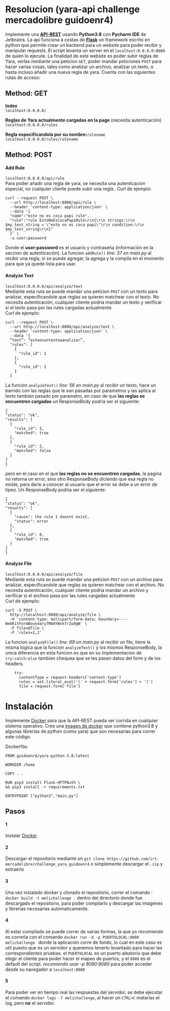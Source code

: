 # Resolucion (yara-api challenge mercadolibre guidoenr4) 

Implemente una **[API-REST](https://es.wikipedia.org/wiki/Transferencia_de_Estado_Representacional)** usando **Python3.8** con **Pycharm IDE** de Jetbrains.
La api funciona a costas de **[Flask](https://flask.palletsprojects.com/en/1.1.x/)** un framework escrito en python que permite crear un backend para un website para poder recibir y manipular requests.
El script levanta un server en el `localhost:0.0.0.0:8080` de quien lo ejecute. La finalidad de este website es poder subir reglas de Yara, verlas mediante una peticion `GET`, poder mandar peticiones `POST` para hacer varias cosas, tales como analizar un archivo, analizar un texto, o hasta incluso añadir una nueva regla de yara.
Cuenta con las siguientes rutas de acceso:

## Method: GET
**Index** \
`localhost:0.0.0.0/` 

**Reglas de Yara actualmente cargadas en la page** (necesita autenticación) \
`localhost:0.0.0.0/rules` 

**Regla especificandola por su nombre:**`rulename` \
`localhost:0.0.0.0/rules/rulename` 

## Method: POST

#### Add Rule 
`localhost:0.0.0.0/api/rule` \
Para poder añadir una regla de yara, se necesita una autenticacion especial, no cualquier cliente puede subir una regla .
Curl de ejemplo:
   
    curl --request POST \
      --url http://localhost:8080/api/rule \
      --header 'content-type: application/json' \
      --data '{
      "name":"esto no es coca papi rule",
      "rule":"rule EstoNoEsCocaPapiRule\r\n{\r\n strings:\r\n $my_text_string = \"esto no es coca papi\"\r\n condition:\r\n   $my_text_string\r\n}"
      }' \
      -u user:password
Donde el **user:password** es el usuario y contraseña (información en la seccion de autenticación).
La funcion `addRule()` *line: 37 on main.py* al recibir una regla, si se puede agregar, la agrega y la compila en el momento para que ya quede lista para usar.


#### Analyze Text
`localhost:0.0.0.0/api/analyze/text` \
Mediante esta ruta se puede mandar una peticion `POST` con un texto para analizar, especificandole que reglas se quieren matchear con el texto. No necesita autenticación, cualquier cliente podria mandar un texto y verificar si el texto pasa por las rules cargadas actualmente \
Curl de ejemplo:   

    curl --request POST \
      --url http://localhost:8080/api/analyze/text \
      --header 'content-type: application/json' \
      --data '{
      “text”: ”estoesuntextoaanalizar”,
      "rules": [
        {
          "rule_id": 1
        },
        {
          "rule_id": 2
        }
      ]
    

La funcion `analyzeText()` *line: 56 on main.py* al recibir un texto, hace un barrido con las reglas que le son pasadas por parametros y las aplica al texto tambien pasado por parametro, en caso de que **las reglas se encuentren cargadas** un ResponseBody podria ser el siguiente:

    {
    "status": "ok",
    "results": [
      {
        "rule_id": 1,
        "matched": true
      },
      {
        "rule_id": 2,
        "matched": false
      }
    ]
    }
   
pero en el caso en el que **las reglas no se encuentren cargadas**, la pagina no retorna un error, sino otro ResponseBody diciendo que esa regla no existe, para darle a conocer al usuario que el error se debe a un error de tipeo. Un ResponseBody podria ser el siguiente:

    {
    "status": "ok",
    "results": [
      {
        "cause": the rule 1 doesnt exist,
        "status": error
      },
      {
        "rule_id": 0,
        "matched": true
      }
    ]
    }

#### Analyze File
`localhost:0.0.0.0/api/analyze/file` \
Mediante esta ruta se puede mandar una peticion `POST` con un archivo para analizar, especificandole que reglas se quieren matchear con el archivo. No necesita autenticación, cualquier cliente podria mandar un archivo y verificar si el archivo pasa por las rules cargadas actualmente \
Curl de ejemplo:

    curl -X POST \
      http://localhost:8080/api/analyze/file \
      -H 'content-type: multipart/form-data; boundary=----WebKitFormBoundary7MA4YWxkTrZu0gW' \
      -F file=@file \
      -F 'rules=1,2'


La funcion `analyzeFile()` *line: 69 on main.py* al recibir un file, tiene la misma logica que la funcion `analyzeText()` y los mismos ResponseBody, la unica diferencia en esta funcion es que en su implementacion de `try:catch:else` tambien chequea que se les pasen datos del form y de los headers.

        try:
          contentType = request.headers['content-type']
          rules = ast.literal_eval('[' + request.form['rules'] + ']') 
          file = request.form['file']

# Instalación

Implemente [Docker](https://www.docker.com/) para que la API-REST pueda ser corrida en cualquier sistema operativo. Cree una [imagen de docker](https://hub.docker.com/repository/docker/guidoenr4/yara-python-3.8) que contiene python3.8 y algunas librerias de python (como yara) que son necesarias para correr este código.

Dockerfile:

    FROM guidoenr4/yara-python-3.8:latest

    WORKDIR /home

    COPY . .

    RUN pip3 install Flask-HTTPAuth \
    && pip3 install -r requirements.txt

    ENTRYPOINT ["python3","main.py"]

## Pasos

#### 1
Instalar [Docker](https://www.docker.com/)

#### 2
Descargar el repositorio mediante un `git clone https://github.com/irt-mercadolibre/challenge_yara_guidoenr4` o simplemente descargar el `.zip` y extraerlo

#### 3
Una vez instalado docker y clonado el repositorio, correr el comando : `docker build -t melichallenge .` dentro del directorio donde fue descargado el repositorio, para poder compilarlo y descargar las imagenes y librerias necesarias automaticamente.

#### 4
Al estar compilado se puede correr de varias formas, la que yo recomiendo es correrla con el comando `docker run -d -p PUERTOLOCAL:8080 melichallenge `
donde la aplicación corre de fondo, lo cual en este caso es util puesto que es un servidor y queremos tenerlo levantado para hacer las correspondientes pruebas.
el `PUERTOLOCAL` es un puerto aleatorio que debe elegir el cliente para poder hacer el mapeo de puertos, y el `8080` es el default del script.
*recomiendo usar -p 8080:8080* para poder acceder desde su navegador a `localhost:8080`

#### 5
Para poder ver en tiempo real las respuestas del servidor, se debe ejecutar el comando `docker logs -f melichallenge`, al hacer un `CTRL+C` matarias el log, pero **no** el servidor.

